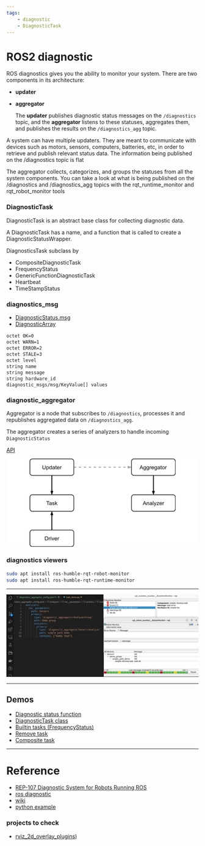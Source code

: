 ```yaml
---
tags:
    - diagnostic
    - DiagnosticTask
---
```

# ROS2 diagnostic

ROS diagnostics gives you the ability to monitor your system. There are two components in its architecture:

- **updater**
- **aggregator**
  
  The **updater** publishes diagnostic status messages on the `/diagnostics` topic, and the **aggregator** listens to these statuses, aggregates them, and publishes the results on the `/diagnostics_agg` topic.

A system can have multiple updaters. They are meant to communicate with devices such as motors, sensors, computers, batteries, etc, in order to retrieve and publish relevant status data. The information being published on the /diagnostics topic is flat  

The aggregator collects, categorizes, and groups the statuses from all the system components. You can take a look at what is being published on the /diagnostics and /diagnostics_agg topics with the rqt_runtime_monitor and rqt_robot_monitor tools


### DiagnosticTask
DiagnosticTask is an abstract base class for collecting diagnostic data. 

A DiagnosticTask has a name, and a function that is called to create a DiagnosticStatusWrapper. 

DiagnosticsTask subclass by

- CompositeDiagnosticTask
- FrequencyStatus
- GenericFunctionDiagnosticTask
- Heartbeat
- TimeStampStatus

### diagnostics_msg

- [DiagnosticStatus.msg](https://docs.ros2.org/foxy/api/diagnostic_msgs/msg/DiagnosticStatus.html)
- [DiagnosticArray](https://docs.ros2.org/foxy/api/diagnostic_msgs/msg/DiagnosticArray.html)

```
octet OK=0
octet WARN=1
octet ERROR=2
octet STALE=3
octet level
string name
string message
string hardware_id
diagnostic_msgs/msg/KeyValue[] values
```

### diagnostic_aggregator
Aggregator is a node that subscribes to `/diagnostics`, processes it and republishes aggregated data on `/diagnostics_agg`.

The aggregator creates a series of analyzers to handle incoming `DiagnosticStatus`

[API](https://docs.ros.org/en/humble/p/diagnostic_aggregator/generated/classdiagnostic__aggregator_1_1Aggregator.html#class-documentation)


![](images/schema.png)


### diagnostics viewers
```bash title="install"
sudo apt install ros-humble-rqt-robot-monitor
sudo apt install ros-humble-rqt-runtime-monitor
```

---

![](images/config_with_monitor_viewer.png)

---

## Demos
- [Diagnostic status function](diagnostic_status_function.md)
- [DiagnosticTask class](diagnostic_task_demo.md)
- [Builtin tasks (FrequencyStatus)](diagnostic_builtin_demo.md)
- [Remove task](diagnostic_remove_task_demo.md)
- [Composite task](diagnostic_composite.md)

---
# Reference
- [REP-107 Diagnostic System for Robots Running ROS](https://www.ros.org/reps/rep-0107.html)
- [ros diagnostic](https://nlamprian.me/blog/software/ros/2018/03/21/ros-diagnostics/)
- [wiki](https://wiki.ros.org/diagnostics)
- [python example](https://github.com/ros/diagnostics/blob/ros2/diagnostic_updater/diagnostic_updater/example.py)
### projects to check
- [rviz_2d_overlay_plugins](https://github.com/teamspatzenhirn/rviz_2d_overlay_plugins))

